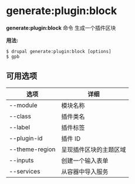 # generate:plugin:block
**generate:plugin:block** 命令 生成一个插件区块

**用法:**
```
$ drupal generate:plugin:block [options] 
$ gpb  
```

## 可用选项
选项 | 详细
-------|-------------
--module | 模块名称
--class | 插件类名
--label | 插件标签
--plugin-id | 插件 ID
--theme-region | 呈现插件区块的主题区域
--inputs | 创建一个输入表单
--services | 从容器中导入服务
